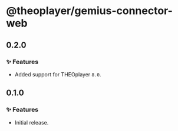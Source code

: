 # @theoplayer/gemius-connector-web

## 0.2.0

### ✨ Features

- Added support for THEOplayer `8.0`.

## 0.1.0

### ✨ Features

- Initial release.
